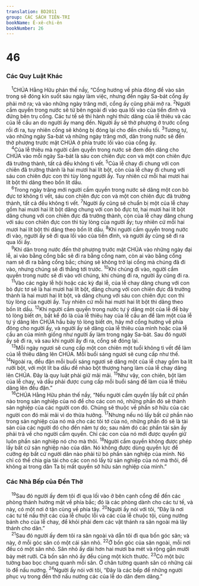 ```yaml
---
translation: BD2011
group: CÁC SÁCH TIÊN-TRI
bookName: Ê-xê-chi-ên 
bookNumber: 26
---
```


<div class="title"><h1>46</h1><h3>Các Quy Luật Khác</h3></div>
<span class="verse exe_46_1"> <sup>1</sup>CHÚA Hằng Hữu phán thế nầy, “Cổng hướng về phía đông để vào sân trong sẽ đóng kín suốt sáu ngày làm việc, nhưng đến ngày Sa-bát cổng ấy phải mở ra; và vào những ngày trăng mới, cổng ấy cũng phải mở ra. </span>
<span class="verse exe_46_2"><sup>2</sup>Người cầm quyền trong nước sẽ từ bên ngoài đi vào qua lối vào của tiền đình và đứng bên trụ cổng. Các tư tế sẽ thi hành nghi thức dâng của lễ thiêu và các của lễ cầu an do người ấy mang đến. Người ấy sẽ thờ phượng ở trước cổng rồi đi ra, tuy nhiên cổng sẽ không bị đóng lại cho đến chiều tối. </span>
<span class="verse exe_46_3"><sup>3</sup>Tương tự, vào những ngày Sa-bát và những ngày trăng mới, dân trong nước sẽ đến thờ phượng trước mặt CHÚA ở phía trước lối vào của cổng ấy.<br/></span>
<span class="verse exe_46_4"> <sup>4</sup>Của lễ thiêu mà người cầm quyền trong nước sẽ đem đến dâng cho CHÚA vào mỗi ngày Sa-bát là sáu con chiên đực con và một con chiên đực đã trưởng thành, tất cả đều không tì vết. </span>
<span class="verse exe_46_5"><sup>5</sup>Của lễ chay đi chung với con chiên đã trưởng thành là hai mươi hai lít bột, còn của lễ chay đi chung với sáu con chiên đực con thì tùy lòng người ấy. Tuy nhiên cứ mỗi hai mươi hai lít bột thì dâng theo bốn lít dầu.<br/></span>
<span class="verse exe_46_6"> <sup>6</sup>Trong ngày trăng mới người cầm quyền trong nước sẽ dâng một con bò đực tơ không tì vết, sáu con chiên đực con và một con chiên đực đã trưởng thành, tất cả đều không tì vết. </span>
<span class="verse exe_46_7"><sup>7</sup>Người ấy cũng sẽ chuẩn bị một của lễ chay gồm hai mươi hai lít bột dâng chung với con bò đực tơ, hai mươi hai lít bột dâng chung với con chiên đực đã trưởng thành, còn của lễ chay dâng chung với sáu con chiên đực con thì tùy lòng của người ấy; tuy nhiên cứ mỗi hai mươi hai lít bột thì dâng theo bốn lít dầu. </span>
<span class="verse exe_46_8"><sup>8</sup>Khi người cầm quyền trong nước đi vào, người ấy sẽ đi qua lối vào của tiền đình, và người ấy cũng sẽ đi ra qua lối ấy.<br/></span>
<span class="verse exe_46_9"> <sup>9</sup>Khi dân trong nước đến thờ phượng trước mặt CHÚA vào những ngày đại lễ, ai vào bằng cổng bắc sẽ đi ra bằng cổng nam, còn ai vào bằng cổng nam sẽ đi ra bằng cổng bắc; chúng sẽ không trở lại cổng mà chúng đã đi vào, nhưng chúng sẽ đi thẳng tới trước. </span>
<span class="verse exe_46_10"><sup>10</sup>Khi chúng đi vào, người cầm quyền trong nước sẽ đi vào với chúng, khi chúng đi ra, người ấy cũng đi ra.<br/></span>
<span class="verse exe_46_11"> <sup>11</sup>Vào các ngày lễ hội hoặc các kỳ đại lễ, của lễ chay dâng chung với con bò đực tơ sẽ là hai mươi hai lít bột, dâng chung với con chiên đực đã trưởng thành là hai mươi hai lít bột, và dâng chung với sáu con chiên đực con thì tùy lòng của người ấy. Tuy nhiên cứ mỗi hai mươi hai lít bột thì dâng theo bốn lít dầu. </span>
<span class="verse exe_46_12"><sup>12</sup>Khi người cầm quyền trong nước tự ý dâng một của lễ để bày tỏ lòng biết ơn, bất kể đó là của lễ thiêu hay của lễ cầu an để làm một của lễ tự ý dâng lên CHÚA hầu bày tỏ lòng biết ơn, hãy mở cổng hướng về phía đông cho người ấy, và người ấy sẽ dâng của lễ thiêu của mình hoặc của lễ cầu an của mình giống như người ấy làm trong ngày Sa-bát. Sau đó người ấy sẽ đi ra, và sau khi người ấy đi ra, cổng sẽ đóng lại.<br/></span>
<span class="verse exe_46_13"> <sup>13</sup>Mỗi ngày ngươi sẽ cung cấp một con chiên một tuổi không tì vết để làm của lễ thiêu dâng lên CHÚA. Mỗi buổi sáng ngươi sẽ cung cấp như thế. </span>
<span class="verse exe_46_14"><sup>14</sup>Ngoài ra, đều đặn mỗi buổi sáng ngươi sẽ dâng một của lễ chay gồm ba lít rưỡi bột, với một lít ba dầu để nhào bột thượng hạng làm của lễ chay dâng lên CHÚA. Ðây là quy luật phải giữ mãi mãi. </span>
<span class="verse exe_46_15"><sup>15</sup>Như vậy, con chiên, bột làm của lễ chay, và dầu phải được cung cấp mỗi buổi sáng để làm của lễ thiêu dâng lên đều đặn.”<br/></span>
<span class="verse exe_46_16"> <sup>16</sup>CHÚA Hằng Hữu phán thế nầy, “Nếu người cầm quyền lấy bất cứ phần nào trong sản nghiệp của nó để cho các con nó, những phần đó sẽ thành sản nghiệp của các người con đó. Chúng sẽ thuộc về phần sở hữu của các người con đó mãi mãi vì do thừa hưởng. </span>
<span class="verse exe_46_17"><sup>17</sup>Nhưng nếu nó lấy bất cứ phần nào trong sản nghiệp của nó mà cho các tôi tớ của nó, những phần đó sẽ là tài sản của các người đó cho đến năm tự do; sau năm đó các phần tài sản ấy phải trả về cho người cầm quyền. Chỉ các con của nó mới được quyền giữ luôn phần sản nghiệp nó cho mà thôi. </span>
<span class="verse exe_46_18"><sup>18</sup>Người cầm quyền không được phép lấy bất cứ sản nghiệp nào của dân. Nó không được dùng quyền lực để cưỡng ép bất cứ người dân nào phải từ bỏ phần sản nghiệp của mình. Nó chỉ có thể chia gia tài cho các con nó lấy từ sản nghiệp của nó mà thôi, để không ai trong dân Ta bị mất quyền sở hữu sản nghiệp của mình.”<br/></span>
<div class="title"><h3>Các Nhà Bếp của Ðền Thờ</h3></div>
<span class="verse exe_46_19"> <sup>19</sup>Sau đó người ấy đem tôi đi qua lối vào ở bên cạnh cổng để đến các phòng thánh hướng mặt về phía bắc; đó là các phòng dành cho các tư tế, và này, có một nơi ở tận cùng về phía tây. </span>
<span class="verse exe_46_20"><sup>20</sup>Người ấy nói với tôi, “Ðây là nơi các tư tế nấu thịt các của lễ chuộc lỗi và các của lễ chuộc tội, cùng nướng bánh cho của lễ chay, để khỏi phải đem các vật thánh ra sân ngoài mà lây thánh cho dân.”<br/></span>
<span class="verse exe_46_21"> <sup>21</sup>Sau đó người ấy đem tôi ra sân ngoài và dẫn tôi đi qua bốn góc sân; và này, ở mỗi góc sân có một cái sân nhỏ. </span>
<span class="verse exe_46_22"><sup>22</sup>Ở bốn góc của sân ngoài, mỗi nơi đều có một sân nhỏ. Sân nhỏ ấy dài hơn hai mươi ba mét và rộng gần mười bảy mét rưỡi. Cả bốn sân nhỏ ấy đều cùng một kích thước. </span>
<span class="verse exe_46_23"><sup>23</sup>Có một bức tường bao bọc chung quanh mỗi sân. Ở chân tường quanh sân có những cái lò để nấu nướng. </span>
<span class="verse exe_46_24"><sup>24</sup>Người ấy nói với tôi, “Ðây là các bếp để những người phục vụ trong đền thờ nấu nướng các của lễ do dân đem dâng.”<br/></span>
